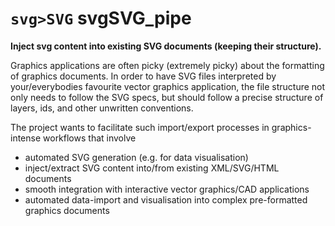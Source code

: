 

`svg>SVG` svgSVG_pipe
=====================

**Inject svg content into existing SVG documents (keeping their structure).**

Graphics applications are often picky (extremely picky) about the formatting of graphics documents. In order to have SVG files interpreted by your/everybodies favourite vector graphics application, the file structure not only needs to follow the SVG specs, but should follow a precise structure of layers, ids, and other unwritten conventions.

The project wants to facilitate such import/export processes in graphics-intense workflows that involve

 + automated SVG generation (e.g. for data visualisation)
 + inject/extract SVG content into/from existing XML/SVG/HTML documents
 + smooth integration with interactive vector graphics/CAD applications
 + automated data-import and visualisation into complex pre-formatted graphics documents
